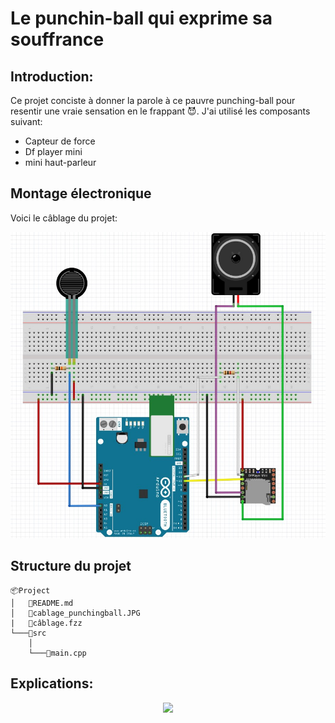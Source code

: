 # __Le punchin-ball qui exprime sa souffrance__

## Introduction: 
Ce projet conciste à donner la parole à ce pauvre punching-ball pour resentir une vraie sensation en le frappant 😈. J'ai utilisé les 
composants suivant:

* Capteur de force
* Df player mini
* mini haut-parleur


## Montage électronique
Voici le câblage du projet:

![](cablage_punchingball.JPG#center)

## Structure du projet
```
📦Project
│   📜README.md
│   📜cablage_punchingball.JPG 
|   📜câblage.fzz 
└───📂src
    │
    └───📜main.cpp

```
## Explications:

<span style="display:block;text-align:center">

[![](punch.gif#center)](https://www.youtube.com/watch?v=1jOPg_9C5nQ)

</span>

    